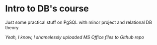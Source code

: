 # Intro to DB's course

Just some practical stuff on PgSQL with minor project and relational DB theory

*Yeah, I know, I shamelessly uploaded MS Office files to Github repo*

